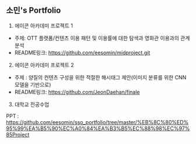## 소민's Portfolio

1) 에이콘 아카데미 프로젝트 1
- 주제: OTT 플랫폼/컨텐츠 이용 패턴 및 이용률에 대한 탐색과 영화관 이용과의 관계 분석
- README링크: https://github.com/eesomin/midproject.git



2) 에이콘 아카데미 프로젝트 2
- 주제 : 양질의 컨텐츠 구성을 위한 적절한 해시태그 제안(이미지 분류를 위한 CNN 모델을 기반으로)
- README링크: https://github.com/JeonDaehan/finale



3) 대학교 전공수업

PPT : https://github.com/eesomin/sso_portfolio/tree/master/%EB%8C%80%ED%95%99%EA%B5%90%EC%A0%84%EA%B3%B5%EC%88%98%EC%97%85Project
